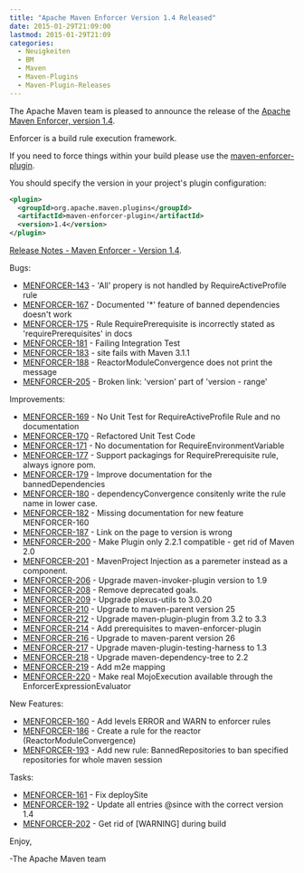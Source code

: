```yaml
---
title: "Apache Maven Enforcer Version 1.4 Released"
date: 2015-01-29T21:09:00
lastmod: 2015-01-29T21:09
categories:
  - Neuigkeiten
  - BM
  - Maven
  - Maven-Plugins
  - Maven-Plugin-Releases
---
```

The Apache Maven team is pleased to announce the release of the 
[Apache Maven Enforcer, version 1.4](http://maven.apache.org/enforcer).

Enforcer is a build rule execution framework.

If you need to force things within your build please use the 
[maven-enforcer-plugin](http://maven.apache.org/enforcer/maven-enforcer-plugin/).

You should specify the version in your project's plugin configuration:

```xml
<plugin>
  <groupId>org.apache.maven.plugins</groupId>
  <artifactId>maven-enforcer-plugin</artifactId>
  <version>1.4</version>
</plugin>
```

<!-- more -->

[Release Notes - Maven Enforcer - Version 1.4](http://jira.codehaus.org/secure/ReleaseNote.jspa?projectId=11530&version=19420).

Bugs:

 * [MENFORCER-143](https://issues.apache.org/jira/browse/MENFORCER-143) - 'All' propery is not handled by RequireActiveProfile rule
 * [MENFORCER-167](https://issues.apache.org/jira/browse/MENFORCER-167) - Documented '*' feature of banned dependencies doesn't work
 * [MENFORCER-175](https://issues.apache.org/jira/browse/MENFORCER-175) - Rule RequirePrerequisite is incorrectly stated as 'requirePrerequisites' in docs
 * [MENFORCER-181](https://issues.apache.org/jira/browse/MENFORCER-181) - Failing Integration Test
 * [MENFORCER-183](https://issues.apache.org/jira/browse/MENFORCER-183) - site fails with Maven 3.1.1
 * [MENFORCER-188](https://issues.apache.org/jira/browse/MENFORCER-188) - ReactorModuleConvergence does not print the message
 * [MENFORCER-205](https://issues.apache.org/jira/browse/MENFORCER-205) - Broken link: 'version' part of 'version - range'

Improvements:

 * [MENFORCER-169](https://issues.apache.org/jira/browse/MENFORCER-169) - No Unit Test for RequireActiveProfile Rule and no documentation
 * [MENFORCER-170](https://issues.apache.org/jira/browse/MENFORCER-170) - Refactored Unit Test Code
 * [MENFORCER-171](https://issues.apache.org/jira/browse/MENFORCER-171) - No documentation for RequireEnvironmentVariable
 * [MENFORCER-177](https://issues.apache.org/jira/browse/MENFORCER-177) - Support packagings for RequirePrerequisite rule, always ignore pom.
 * [MENFORCER-179](https://issues.apache.org/jira/browse/MENFORCER-179) - Improve documentation for the bannedDependencies
 * [MENFORCER-180](https://issues.apache.org/jira/browse/MENFORCER-180) - dependencyConvergence consitenly write the rule name in lower case.
 * [MENFORCER-182](https://issues.apache.org/jira/browse/MENFORCER-182) - Missing documentation for new feature MENFORCER-160
 * [MENFORCER-187](https://issues.apache.org/jira/browse/MENFORCER-187) - Link on the page to version is wrong
 * [MENFORCER-200](https://issues.apache.org/jira/browse/MENFORCER-200) - Make Plugin only 2.2.1 compatible - get rid of Maven 2.0
 * [MENFORCER-201](https://issues.apache.org/jira/browse/MENFORCER-201) - MavenProject Injection as a paremeter instead as a component.
 * [MENFORCER-206](https://issues.apache.org/jira/browse/MENFORCER-206) - Upgrade maven-invoker-plugin version to 1.9
 * [MENFORCER-208](https://issues.apache.org/jira/browse/MENFORCER-208) - Remove deprecated goals.
 * [MENFORCER-209](https://issues.apache.org/jira/browse/MENFORCER-209) - Upgrade plexus-utils to 3.0.20
 * [MENFORCER-210](https://issues.apache.org/jira/browse/MENFORCER-210) - Upgrade to maven-parent version 25
 * [MENFORCER-212](https://issues.apache.org/jira/browse/MENFORCER-212) - Upgrade maven-plugin-plugin from 3.2 to 3.3
 * [MENFORCER-214](https://issues.apache.org/jira/browse/MENFORCER-214) - Add prerequisites to maven-enforcer-plugin
 * [MENFORCER-216](https://issues.apache.org/jira/browse/MENFORCER-216) - Upgrade to maven-parent version 26
 * [MENFORCER-217](https://issues.apache.org/jira/browse/MENFORCER-217) - Upgrade maven-plugin-testing-harness to 1.3
 * [MENFORCER-218](https://issues.apache.org/jira/browse/MENFORCER-218) - Upgrade maven-dependency-tree to 2.2
 * [MENFORCER-219](https://issues.apache.org/jira/browse/MENFORCER-219) - Add m2e mapping
 * [MENFORCER-220](https://issues.apache.org/jira/browse/MENFORCER-220) - Make real MojoExecution available through the EnforcerExpressionEvaluator

New Features:

 * [MENFORCER-160](https://issues.apache.org/jira/browse/MENFORCER-160) - Add levels ERROR and WARN to enforcer rules
 * [MENFORCER-186](https://issues.apache.org/jira/browse/MENFORCER-186) - Create a rule for the reactor (ReactorModuleConvergence)
 * [MENFORCER-193](https://issues.apache.org/jira/browse/MENFORCER-193) - Add new rule: BannedRepositories to ban specified repositories for whole maven session

Tasks:

 * [MENFORCER-161](https://issues.apache.org/jira/browse/MENFORCER-161) - Fix deploySite
 * [MENFORCER-192](https://issues.apache.org/jira/browse/MENFORCER-192) - Update all entries @since with the correct version 1.4
 * [MENFORCER-202](https://issues.apache.org/jira/browse/MENFORCER-202) - Get rid of [WARNING] during build

Enjoy,

-The Apache Maven team
